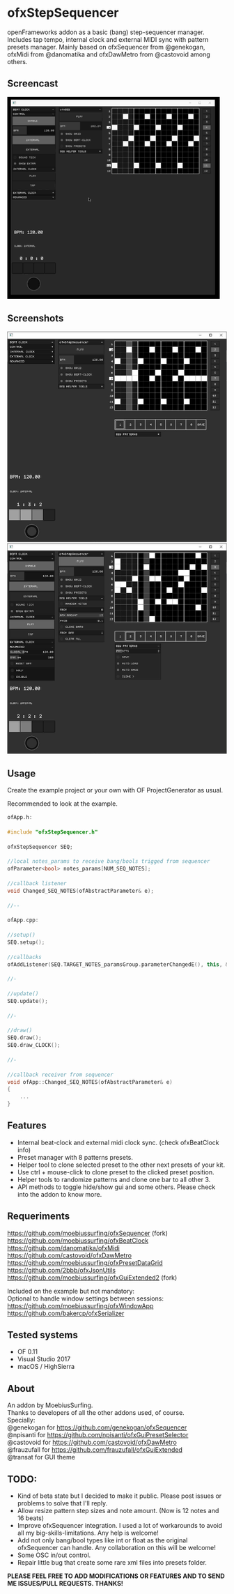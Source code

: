 # ofxStepSequencer

openFrameworks addon as a basic (bang) step-sequencer manager. Includes tap tempo, internal clock and external MIDI sync with pattern presets manager.
Mainly based on ofxSequencer from @genekogan, ofxMidi from @danomatika and ofxDawMetro from @castovoid among others.



## Screencast

![Alt text](/ofxStepSequencer.gif?raw=true "ofxStepSequencer.gif")



## Screenshots

![Alt text](/screenshot1.JPG?raw=true "screenshot1")
![Alt text](/screenshot2.JPG?raw=true "screenshot2")



## Usage

Create the example project or your own with OF ProjectGenerator as usual.

Recommended to look at the example.



```c++
ofApp.h:

#include "ofxStepSequencer.h"

ofxStepSequencer SEQ;

//local notes_params to receive bang/bools trigged from sequencer
ofParameter<bool> notes_params[NUM_SEQ_NOTES];

//callback listener
void Changed_SEQ_NOTES(ofAbstractParameter& e);

//--

ofApp.cpp:

//setup()
SEQ.setup();

//callbacks
ofAddListener(SEQ.TARGET_NOTES_paramsGroup.parameterChangedE(), this, &ofApp::Changed_SEQ_NOTES);

//-

//update()
SEQ.update();

//-

//draw()
SEQ.draw();
SEQ.draw_CLOCK();

//-

//callback receiver from sequencer
void ofApp::Changed_SEQ_NOTES(ofAbstractParameter& e)
{
	...
}
```



## Features

- Internal beat-clock and external midi clock sync. (check ofxBeatClock info)
- Preset manager with 8 patterns presets.
- Helper tool to clone selected preset to the other next presets of your kit. 
- Use ctrl + mouse-click to clone preset to the clicked preset position.
- Helper tools to randomize patterns and clone one bar to all other 3.
- API methods to toggle hide/show gui and some others. Please check into the addon to know more.


## Requeriments

https://github.com/moebiussurfing/ofxSequencer (fork)  
https://github.com/moebiussurfing/ofxBeatClock  
https://github.com/danomatika/ofxMidi  
https://github.com/castovoid/ofxDawMetro  
https://github.com/moebiussurfing/ofxPresetDataGrid  
https://github.com/2bbb/ofxJsonUtils  
https://github.com/moebiussurfing/ofxGuiExtended2 (fork)


Included on the example but not mandatory:  
Optional to handle window settings between sessions:  
https://github.com/moebiussurfing/ofxWindowApp  
https://github.com/bakercp/ofxSerializer



## Tested systems

- OF 0.11
- Visual Studio 2017
- macOS / HighSierra



## About

An addon by MoebiusSurfing.  
Thanks to developers of all the other addons used, of course.  
Specially:  
@genekogan for https://github.com/genekogan/ofxSequencer  
@npisanti for https://github.com/npisanti/ofxGuiPresetSelector  
@castovoid for https://github.com/castovoid/ofxDawMetro  
@frauzufall for https://github.com/frauzufall/ofxGuiExtended  
@transat for GUI theme  



## TODO:

- Kind of beta state but I decided to make it public. Please post issues or problems to solve that I'll reply.
- Allow resize pattern step sizes and note amount. (Now is 12 notes and 16 beats)
- Improve ofxSequencer integration. I used a lot of workarounds to avoid all my big-skills-limitations. Any help is welcome!
- Add not only bang/bool types like int or float as the original ofxSequencer can handle. Any collaboration on this will be welcome!
- Some OSC in/out control.
- Repair little bug that create some rare xml files into presets folder.  



**PLEASE FEEL FREE TO ADD MODIFICATIONS OR FEATURES AND TO SEND ME ISSUES/PULL REQUESTS. THANKS!**
